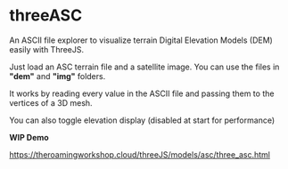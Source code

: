 # threeASC
An ASCII file explorer to visualize terrain Digital Elevation Models (DEM) easily with ThreeJS.

Just load an ASC terrain file and a satellite image. You can use the files in **"dem"** and **"img"** folders.

It works by reading every value in the ASCII file and passing them to the vertices of a 3D mesh.

You can also toggle elevation display (disabled at start for performance)

**WIP Demo**

https://theroamingworkshop.cloud/threeJS/models/asc/three_asc.html
